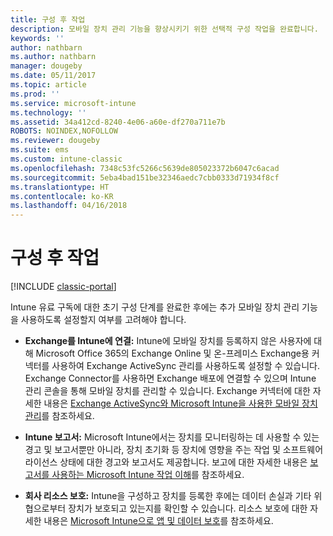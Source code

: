 ```yaml
---
title: 구성 후 작업
description: 모바일 장치 관리 기능을 향상시키기 위한 선택적 구성 작업을 완료합니다.
keywords: ''
author: nathbarn
ms.author: nathbarn
manager: dougeby
ms.date: 05/11/2017
ms.topic: article
ms.prod: ''
ms.service: microsoft-intune
ms.technology: ''
ms.assetid: 34a412cd-8240-4e06-a60e-df270a711e7b
ROBOTS: NOINDEX,NOFOLLOW
ms.reviewer: dougeby
ms.suite: ems
ms.custom: intune-classic
ms.openlocfilehash: 7348c53fc5266c5639de805023372b6047c6acad
ms.sourcegitcommit: 5eba4bad151be32346aedc7cbb0333d71934f8cf
ms.translationtype: HT
ms.contentlocale: ko-KR
ms.lasthandoff: 04/16/2018
---
```

# <a name="post-configuration-tasks"></a>구성 후 작업

[!INCLUDE [classic-portal](../includes/classic-portal.md)]

Intune 유료 구독에 대한 초기 구성 단계를 완료한 후에는 추가 모바일 장치 관리 기능을 사용하도록 설정할지 여부를 고려해야 합니다.

-   **Exchange를 Intune에 연결:** Intune에 모바일 장치를 등록하지 않은 사용자에 대해 Microsoft Office 365의 Exchange Online 및 온-프레미스 Exchange용 커넥터를 사용하여 Exchange ActiveSync 관리를 사용하도록 설정할 수 있습니다. Exchange Connector를 사용하면 Exchange 배포에 연결할 수 있으며 Intune 관리 콘솔을 통해 모바일 장치를 관리할 수 있습니다. Exchange 커넥터에 대한 자세한 내용은 [Exchange ActiveSync와 Microsoft Intune을 사용한 모바일 장치 관리](/intune-classic/deploy-use/mobile-device-management-with-exchange-activesync-and-microsoft-intune)를 참조하세요.

-   **Intune 보고서:** Microsoft Intune에서는 장치를 모니터링하는 데 사용할 수 있는 경고 및 보고서뿐만 아니라, 장치 초기화 등 장치에 영향을 주는 작업 및 소프트웨어 라이선스 상태에 대한 경고와 보고서도 제공합니다.  보고에 대한 자세한 내용은 [보고서를 사용하는 Microsoft Intune 작업 이해](/intune-classic/deploy-use/understand-microsoft-intune-operations-by-using-reports)를 참조하세요.

-   **회사 리소스 보호:** Intune을 구성하고 장치를 등록한 후에는 데이터 손실과 기타 위협으로부터 장치가 보호되고 있는지를 확인할 수 있습니다. 리소스 보호에 대한 자세한 내용은 [Microsoft Intune으로 앱 및 데이터 보호](/intune-classic/deploy-use/protect-apps-and-data-with-microsoft-intune)를 참조하세요.
